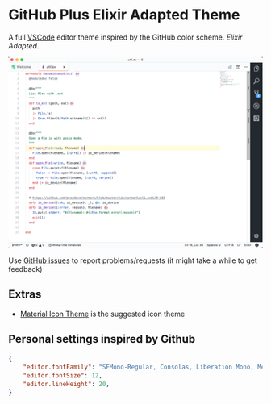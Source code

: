 # GitHub Plus Elixir Adapted Theme

A full [VSCode](https://code.visualstudio.com/) editor theme inspired by the
GitHub color scheme. *Elixir Adapted*.

![screenshot](./screenshot.png)

Use [GitHub issues](https://github.com/KasumiUtako/github-plus-elixir-adapted-theme) to report problems/requests (it might take a while to get feedback)

## Extras

- [Material Icon Theme](https://marketplace.visualstudio.com/items?itemName=PKief.material-icon-theme)
  is the suggested icon theme

## Personal settings inspired by Github
```json
{
    "editor.fontFamily": "SFMono-Regular, Consolas, Liberation Mono, Menlo, Courier, monospace",
    "editor.fontSize": 12,
    "editor.lineHeight": 20,
}
```